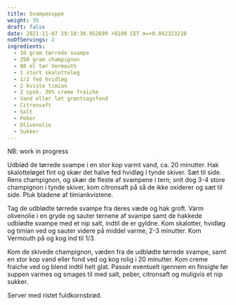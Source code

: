 ```yaml
---
title: Svampesuppe
weight: 35
draft: false
date: 2021-11-07 19:10:30.952699 +0100 CET m=+0.042323210
noOfServings: 2
ingredients:
  - 10 gram tørrede svampe
  - 250 gram champignon
  - 80 ml tør Vermouth 
  - 1 stort skalotteløg
  - 1/2 fed hvidløg 
  - 2 kviste timian
  - 2 spsk. 38% creme fraiche
  - Vand eller let grøntsagsfond 
  - Citronsaft
  - Salt
  - Peber
  - Olivenolie
  - Sukker
---
```


NB: work in progress

Udblød de tørrede svampe i en stor kop varmt vand, ca. 20 minutter. Hak skalotteløget fint og skær det halve fed hvidløg i tynde skiver. Sæt til side. Rens champignon, og skær de fleste af svampene i tern; snit dog 3-4 store champignon i tynde skiver, kom citronsaft på så de ikke oxiderer og sæt til side. Pluk bladene af timiankvistene. 

Tag de udblødte tørrede svampe fra deres væde og hak groft. Varm olivenolie i en gryde og sauter ternene af svampe samt de hakkede udblødte svampe med et nip salt, indtil de er gyldne. Kom skalotter, hvidløg og timian ved og sauter videre på middel varme, 2-3 minutter. Kom Vermouth på og kog ind til 1/3. 

Kom de skivede champignon, væden fra de udblødte tørrede svampe, samt en stor kop vand eller fond ved og kog rolig i 20 minutter. Kom creme fraiche ved og blend indtil helt glat. Passér eventuelt igennem en finsigte før suppen varmes og smages til med salt, peber, citronsaft og muligvis et nip sukker. 

Server med ristet fuldkornsbrød. 